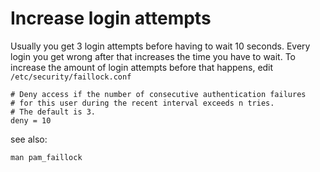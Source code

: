 # Increase login attempts

Usually you get 3 login attempts before having to wait 10 seconds.
Every login you get wrong after that increases the time you have to wait.
To increase the amount of login attempts before that happens, edit `/etc/security/faillock.conf`

```
# Deny access if the number of consecutive authentication failures
# for this user during the recent interval exceeds n tries.
# The default is 3.
deny = 10
```

see also:
```
man pam_faillock
```
